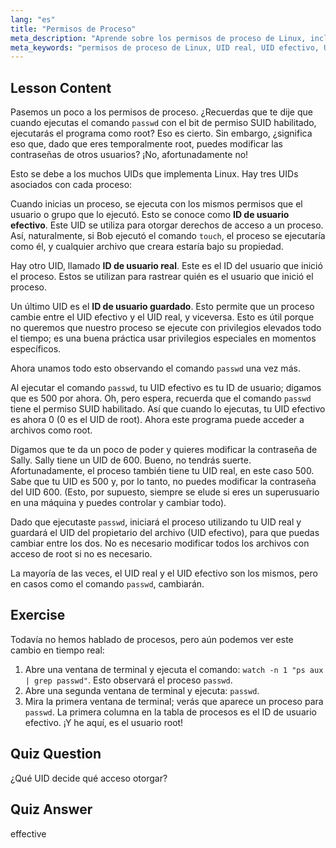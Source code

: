```yaml
---
lang: "es"
title: "Permisos de Proceso"
meta_description: "Aprende sobre los permisos de proceso de Linux, incluyendo los IDs de Usuario Real, Efectivo y Guardado. Comprende cómo los UIDs impactan la seguridad y la ejecución de comandos. ¡Empieza a aprender hoy mismo!"
meta_keywords: "permisos de proceso de Linux, UID real, UID efectivo, UID guardado, seguridad de Linux, comando passwd, tutorial de Linux, Linux para principiantes"
---
```


## Lesson Content

Pasemos un poco a los permisos de proceso. ¿Recuerdas que te dije que cuando ejecutas el comando `passwd` con el bit de permiso SUID habilitado, ejecutarás el programa como root? Eso es cierto. Sin embargo, ¿significa eso que, dado que eres temporalmente root, puedes modificar las contraseñas de otros usuarios? ¡No, afortunadamente no!

Esto se debe a los muchos UIDs que implementa Linux. Hay tres UIDs asociados con cada proceso:

Cuando inicias un proceso, se ejecuta con los mismos permisos que el usuario o grupo que lo ejecutó. Esto se conoce como **ID de usuario efectivo**. Este UID se utiliza para otorgar derechos de acceso a un proceso. Así, naturalmente, si Bob ejecutó el comando `touch`, el proceso se ejecutaría como él, y cualquier archivo que creara estaría bajo su propiedad.

Hay otro UID, llamado **ID de usuario real**. Este es el ID del usuario que inició el proceso. Estos se utilizan para rastrear quién es el usuario que inició el proceso.

Un último UID es el **ID de usuario guardado**. Esto permite que un proceso cambie entre el UID efectivo y el UID real, y viceversa. Esto es útil porque no queremos que nuestro proceso se ejecute con privilegios elevados todo el tiempo; es una buena práctica usar privilegios especiales en momentos específicos.

Ahora unamos todo esto observando el comando `passwd` una vez más.

Al ejecutar el comando `passwd`, tu UID efectivo es tu ID de usuario; digamos que es 500 por ahora. Oh, pero espera, recuerda que el comando `passwd` tiene el permiso SUID habilitado. Así que cuando lo ejecutas, tu UID efectivo es ahora 0 (0 es el UID de root). Ahora este programa puede acceder a archivos como root.

Digamos que te da un poco de poder y quieres modificar la contraseña de Sally. Sally tiene un UID de 600. Bueno, no tendrás suerte. Afortunadamente, el proceso también tiene tu UID real, en este caso 500. Sabe que tu UID es 500 y, por lo tanto, no puedes modificar la contraseña del UID 600. (Esto, por supuesto, siempre se elude si eres un superusuario en una máquina y puedes controlar y cambiar todo).

Dado que ejecutaste `passwd`, iniciará el proceso utilizando tu UID real y guardará el UID del propietario del archivo (UID efectivo), para que puedas cambiar entre los dos. No es necesario modificar todos los archivos con acceso de root si no es necesario.

La mayoría de las veces, el UID real y el UID efectivo son los mismos, pero en casos como el comando `passwd`, cambiarán.

## Exercise

Todavía no hemos hablado de procesos, pero aún podemos ver este cambio en tiempo real:

1. Abre una ventana de terminal y ejecuta el comando: `watch -n 1 "ps aux | grep passwd"`. Esto observará el proceso `passwd`.
2. Abre una segunda ventana de terminal y ejecuta: `passwd`.
3. Mira la primera ventana de terminal; verás que aparece un proceso para `passwd`. La primera columna en la tabla de procesos es el ID de usuario efectivo. ¡Y he aquí, es el usuario root!

## Quiz Question

¿Qué UID decide qué acceso otorgar?

## Quiz Answer

effective
